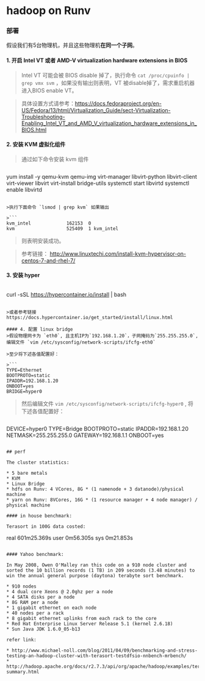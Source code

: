 hadoop on Runv
==============

### 部署
假设我们有5台物理机，并且这些物理机**在同一个子网**。

#### 1. 开启 Intel VT 或者 AMD-V virtualization hardware extensions in BIOS

>Intel VT 可能会被 BIOS disable 掉了，执行命令 `cat /proc/cpuinfo | grep vmx svm` ，如果没有输出则表明，VT 被disable掉了，需求重启机器进入BIOS enable VT。

>具体设置方式请参考：https://docs.fedoraproject.org/en-US/Fedora/13/html/Virtualization_Guide/sect-Virtualization-Troubleshooting-Enabling_Intel_VT_and_AMD_V_virtualization_hardware_extensions_in_BIOS.html

#### 2. 安装 KVM 虚拟化组件

>通过如下命令安装 kvm 组件

>```bash
yum install -y qemu-kvm qemu-img virt-manager libvirt-python libvirt-client virt-viewer libvirt virt-install bridge-utils
systemctl start libvirtd
systemctl enable libvirtd
```

>执行下面命令 `lsmod | grep kvm` 如果输出

>```
kvm_intel             162153  0
kvm                   525409  1 kvm_intel
```

>则表明安装成功。

>参考链接： http://www.linuxtechi.com/install-kvm-hypervisor-on-centos-7-and-rhel-7/

#### 3. 安装 hyper

>```bash
curl -sSL https://hypercontainer.io/install | bash
```

>或者参考链接 https://docs.hypercontainer.io/get_started/install/linux.html

#### 4. 配置 linux bridge
>假设物理网卡为 `eth0`, 且主机IP为`192.168.1.20`，子网掩码为`255.255.255.0`, 编辑文件 `vim /etc/sysconfig/network-scripts/ifcfg-eth0`

>至少将下述各值配置好：

>```
TYPE=Ethernet
BOOTPROTO=static
IPADDR=192.168.1.20
ONBOOT=yes
BRIDGE=hyper0
```

> 然后编辑文件 `vim /etc/sysconfig/network-scripts/ifcfg-hyper0` , 将下述各值配置好：

>```
DEVICE=hyper0
TYPE=Bridge
BOOTPROTO=static
IPADDR=192.168.1.20
NETMASK=255.255.255.0
GATEWAY=192.168.1.1
ONBOOT=yes
```

## perf

The cluster statistics:

* 5 bare metals
* KVM
* Linux Bridge
* hdfs on Runv: 4 VCores, 8G * (1 namenode + 3 datanode)/physical machine
* yarn on Runv: 8VCores, 16G * (1 resource manager + 4 node manager) / physical machine

#### in house benchmark:

Terasort in 100G data costed:

```
real    601m25.369s
user    0m56.305s
sys     0m21.853s
```

#### Yahoo benchmark:

In May 2008, Owen O'Malley ran this code on a 910 node cluster and sorted the 10 billion records (1 TB) in 209 seconds (3.48 minutes) to win the annual general purpose (daytona) terabyte sort benchmark.

* 910 nodes
* 4 dual core Xeons @ 2.0ghz per a node
* 4 SATA disks per a node
* 8G RAM per a node
* 1 gigabit ethernet on each node
* 40 nodes per a rack
* 8 gigabit ethernet uplinks from each rack to the core
* Red Hat Enterprise Linux Server Release 5.1 (kernel 2.6.18)
* Sun Java JDK 1.6.0_05-b13

refer link:

* http://www.michael-noll.com/blog/2011/04/09/benchmarking-and-stress-testing-an-hadoop-cluster-with-terasort-testdfsio-nnbench-mrbench/
* http://hadoop.apache.org/docs/r2.7.3/api/org/apache/hadoop/examples/terasort/package-summary.html

